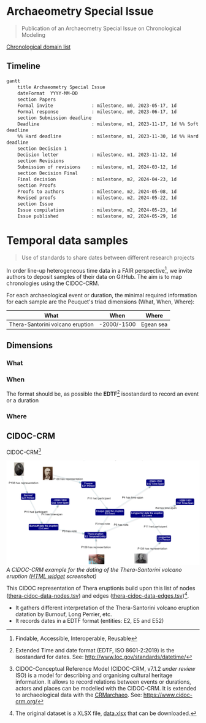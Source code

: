 # Archaeometry Special Issue
> Publication of an Archaeometry Special Issue on Chronological Modeling

[Chronological domain list](https://github.com/historical-time/caa23/issues/5)

## Timeline

```mermaid
gantt
    title Archaeometry Special Issue
    dateFormat  YYYY-MM-DD
    section Papers
    Formal invite              : milestone, m0, 2023-05-17, 1d
    Formal response            : milestone, m0, 2023-06-17, 1d
    section Submission deadline
    Deadline                   : milestone, m1, 2023-11-17, 1d %% Soft deadline
    %% Hard deadline           : milestone, m1, 2023-11-30, 1d %% Hard deadline
    section Decision 1
    Decision letter            : milestone, m1, 2023-11-12, 1d
    section Revisions
    Submission of revisions	   : milestone, m1, 2024-03-12, 1d
    section Decision Final
    Final decision             : milestone, m2, 2024-04-23, 1d
    section Proofs
    Proofs to authors          : milestone, m2, 2024-05-08, 1d
    Revised proofs             : milestone, m2, 2024-05-22, 1d
    section Issue
    Issue compilation          : milestone, m2, 2024-05-23, 1d
    Issue published            : milestone, m2, 2024-05-29, 1d
```

# Temporal data samples
> Use of standards to share dates between different research projects

In order line-up heterogeneous time data in a FAIR perspective[^4], we invite authors to deposit samples of their data on GitHub. The aim is to map chronologies using the CIDOC-CRM.


For each archaeological event or duration, the minimal required information for each sample are the Peuquet's triad dimensions (What, When, Where):

| What | When | Where |
|------|------|-------|
| Thera-Santorini volcano eruption | -2000/-1500 | Egean sea |

## Dimensions

### What

### When

The format should be, as possible the **EDTF**[^1] isostandard to record an event or a duration

### Where

## CIDOC-CRM

CIDOC-CRM[^2]

<p align="center">

<img src="https://github.com/historical-time/data-samples/blob/main/cidoc-crm/example-thera.png" width="900"><br>
<em>A CIDOC-CRM example for the dating of the Thera-Santorini volcano eruption ([HTML widget](https://historical-time.github.io/caa23/www/thera-cidoc-graph.html) screenshot)</em>
</p>

This CIDOC representation of Thera eruptionis build upon this list of nodes ([thera-cidoc-data-nodes.tsv](https://github.com/historical-time/data-samples/blob/main/cidoc-crm/thera-cidoc-data-nodes.tsv)) and edges ([thera-cidoc-data-edges.tsv](https://github.com/historical-time/data-samples/blob/main/cidoc-crm/thera-cidoc-data-edges.tsv))[^3]. 

* It gathers different interpretation of the Thera-Santorini volcano eruption datation by Burnouf, Long Perrier, etc.
* It records dates in a EDTF format (entities: E2, E5 and E52)


[^1]: Extended Time and date format (EDTF, ISO 8601-2:2019) is the isostandard for dates. See: http://www.loc.gov/standards/datetime/
[^2]: CIDOC-Conceptual Reference Model (CIDOC-CRM, v7.1.2 *under review* ISO) is a model for describing and organising cultural heritage information. It allows to record relations between events or durations, actors and places can be modelled with the CIDOC-CRM. It is extended to archaeological data with the [CRMarchaeo](https://www.cidoc-crm.org/crmarchaeo/home-3). See: https://www.cidoc-crm.org/
[^3]: The original dataset is a XLSX file, [data.xlsx](https://github.com/eamena-project/eamena-arches-dev/blob/main/data/lod/data.xlsx) that can be downloaded.
[^4]: Findable, Accessible, Interoperable, Reusable
